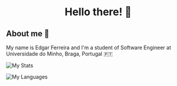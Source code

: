 <h1 align="center"> Hello there! 👋 </h1>

## About me 🫣

My name is Edgar Ferreira and I'm a student of Software Engineer at Universidade do Minho, Braga, Portugal 🇵🇹

![My Stats](https://github-readme-stats.vercel.app/api?username=Edegare&show_icons=true&theme=radical)

![My Languages](https://github-readme-stats.vercel.app/api/top-langs/?username=Edegare&layout=compact&theme=radical)

<!--
**Edegare/Edegare** is a ✨ _special_ ✨ repository because its `README.md` (this file) appears on your GitHub profile.

Here are some ideas to get you started:

- 🔭 I’m currently working on ...
- 🌱 I’m currently learning ...
- 👯 I’m looking to collaborate on ...
- 🤔 I’m looking for help with ...
- 💬 Ask me about ...
- 📫 How to reach me: ...
- 😄 Pronouns: ...
- ⚡ Fun fact: ...
-->
